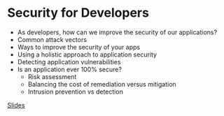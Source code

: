 # Security for Developers

* As developers, how can we improve the security of our applications?
* Common attack vectors
* Ways to improve the security of your apps
* Using a holistic approach to application security
* Detecting application vulnerabilities
* Is an application ever 100% secure?
    * Risk assessment
    * Balancing the cost of remediation versus mitigation
    * Intrusion prevention vs detection

[Slides](https://docs.google.com/presentation/d/1WZaAbV1ZExhbyIbTNEk20rKWEvOVT5nFmSijkJdBXkY/edit?usp=sharing)
